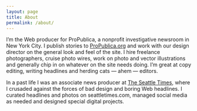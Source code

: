 ```yaml
---
layout: page
title: About
permalink: /about/
---
```


I’m the Web producer for ProPublica, a nonprofit investigative newsroom in New York City. I publish stories to [ProPublica.org](https://www.propublica.org) and work with our design director on the general look and feel of the site. I hire freelance photographers, cruise photo wires, work on photo and vector illustrations and generally chip in on whatever on the site needs doing. I’m great at copy editing, writing headlines and herding cats — ahem — editors.

In a past life I was an associate news producer at [The Seattle Times](http://www.seattletimes.com), where I crusaded against the forces of bad design and boring Web headlines. I curated headlines and photos on seattletimes.com, managed social media as needed and designed special digital projects.
